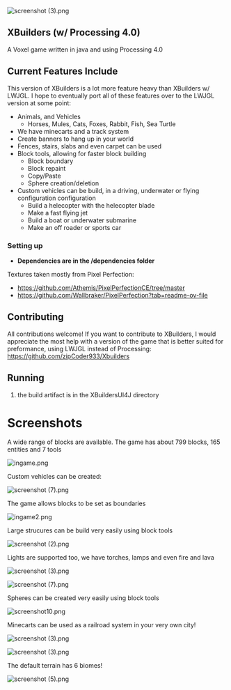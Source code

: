 ![screenshot (3).png](assets\screenshots\city2.png)
## XBuilders (w/ Processing 4.0)
A Voxel game written in java and using Processing 4.0

## Current Features Include
This version of XBuilders is a lot more feature heavy than XBuilders w/ LWJGL. I hope to eventually port all of these features over to the LWJGL version at some point:

* Animals, and Vehicles
  * Horses, Mules, Cats, Foxes, Rabbit, Fish, Sea Turtle
* We have minecarts and a track system
* Create banners to hang up in your world
* Fences, stairs, slabs and even carpet can be used
* Block tools, allowing for faster block building
  * Block boundary
  * Block repaint
  * Copy/Paste
  * Sphere creation/deletion
* Custom vehicles can be build, in a driving, underwater or flying configuration configuration
  * Build a helecopter with the helecopter blade
  * Make a fast flying jet
  * Build a boat or underwater submarine
  * Make an off roader or sports car

### Setting up
* **Dependencies are in the /dependencies folder**

Textures taken mostly from Pixel Perfection:
* https://github.com/Athemis/PixelPerfectionCE/tree/master
* https://github.com/Wallbraker/PixelPerfection?tab=readme-ov-file

## Contributing
All contributions welcome! If you want to contribute to XBuilders, I would appreciate the most help with a version of the game that is better suited for preformance, using LWJGL instead of Processing:
https://github.com/zipCoder933/Xbuilders

## Running
1. the build artifact is in the XBuildersUI4J directory


# Screenshots
A wide range of blocks are available. The game has about 799 blocks, 165 entities and 7 tools

![ingame.png](assets\screenshots\ingame.png)

Custom vehicles can be created:

![screenshot (7).png](assets\screenshots\vehicle1.png)

The game allows blocks to be set as boundaries

![ingame2.png](assets\screenshots\ingame2.png)

Large strucures can be build very easily using block tools

![screenshot (2).png](assets\screenshots\house.png)

Lights are supported too, we have torches, lamps and even fire and lava

![screenshot (3).png](assets\screenshots\house2.png)

![screenshot (7).png](assets\screenshots\sea2.png)

Spheres can be created very easily using block tools

![screenshot10.png](assets\screenshots\screenshot10.png)

Minecarts can be used as a railroad system in your very own city!

![screenshot (3).png](assets\screenshots\city3.png)

![screenshot (3).png](assets\screenshots\city4.png)

The default terrain has 6 biomes!

![screenshot (5).png](.\assets\screenshots\home.png)